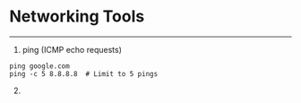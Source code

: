 # Networking Tools

---

1. ping (ICMP echo requests)

```
ping google.com
ping -c 5 8.8.8.8  # Limit to 5 pings
```

2.

